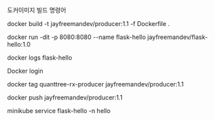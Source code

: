 도커이미지 빌드 명령어

docker build -t jayfreemandev/producer:1.1 -f Dockerfile .

docker run -dit -p 8080:8080 --name flask-hello  jayfreemandev/flask-hello:1.0

docker logs flask-hello

Docker login

docker tag quanttree-rx-producer jayfreemandev/producer:1.1

docker push jayfreemandev/producer:1.1

minikube service flask-hello -n hello 